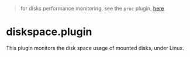 > for disks performance monitoring, see the `proc` plugin, [here](../proc.plugin/#monitoring-disks-performance-with-netdata)

# diskspace.plugin

This plugin monitors the disk space usage of mounted disks, under Linux.
